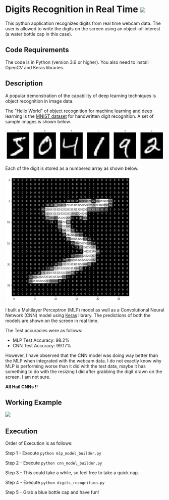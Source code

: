 # Digits Recognition in Real Time [![](https://img.shields.io/github/license/mashape/apistatus.svg)](https://github.com/akshaychandra21/Digits_Recognition_RealTime/blob/master/LICENSE.txt)
This python application recognizes digits from real time webcam data. The user is allowed to write the digits on the screen using an object-of-interest (a water bottle cap in this case).

## Code Requirements
The code is in Python (version 3.6 or higher). You also need to install OpenCV and Keras libraries.

## Description
A popular demonstration of the capability of deep learning techniques is object recognition in image data.

The "Hello World" of object recognition for machine learning and deep learning is the [MNIST dataset](https://en.wikipedia.org/wiki/MNIST_database) for handwritten digit recognition. A set of sample images is shown below.

<img src="images/mnist_example.png" width=600 height=100/>

Each of the digit is stored as a numbered array as shown below.

<img src="images/sample_data.png" width=400 height=400/>

I built a Multilayer Perceptron (MLP) model as well as a Convolutional Neural Network (CNN) model using [Keras](https://keras.io/) library. The predictions of both the models are shown on the screen in real time.

The Test accuracies were as follows:

* MLP Test Accuracy: 98.2%
* CNN Test Accuracy: 99.17%

However, I have observed that the CNN model was doing way better than the MLP when integrated with the webcam data. I do not exactly know why MLP is performing worse than it did with the test data, maybe it has something to do with the resizing I did after grabbing the digit drawn on the screen. I am not sure.

**All Hail CNNs !!**

## Working Example
<img src="https://github.com/akshaychandra21/Digits_Recognition_RealTime/blob/master/demo.gif">

## Execution
Order of Execution is as follows:

Step 1 - Execute ``` python mlp_model_builder.py ```

Step 2 - Execute ``` python cnn_model_builder.py ```

Step 3 - This could take a while, so feel free to take a quick nap.

Step 4 - Execute ``` python digits_recognition.py ```

Step 5 - Grab a blue bottle cap and have fun!

